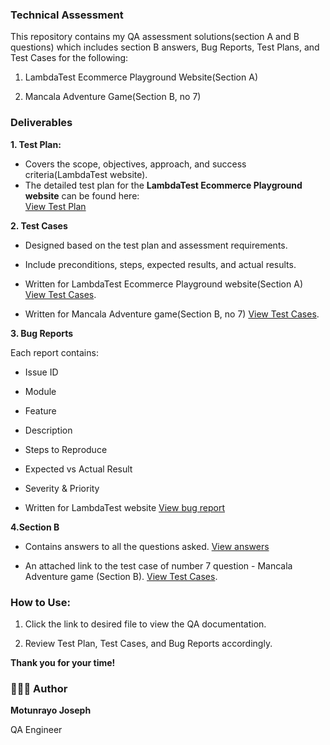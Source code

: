 ### Technical Assessment

This repository contains my QA assessment solutions(section A and B questions) which includes section B answers, Bug Reports, Test Plans, and Test Cases for the following:

1. LambdaTest Ecommerce Playground Website(Section A)

2. Mancala Adventure Game(Section B, no 7)


### Deliverables

**1. Test Plan:** 

- Covers the scope, objectives, approach, and success criteria(LambdaTest website).
- The detailed test plan for the **LambdaTest Ecommerce Playground website** can be found here:  
[ View Test Plan](https://docs.google.com/document/d/11xPnubBRnolA66RZN4muwYtKZLW28P2KVbpjP7FVCTI/edit?usp=sharing)

**2. Test Cases**

- Designed based on the test plan and assessment requirements.

- Include preconditions, steps, expected results, and actual results.

- Written for LambdaTest Ecommerce Playground website(Section A) [ View Test Cases](https://docs.google.com/spreadsheets/d/1aQwVCEM0G8sWu4HzjmGbwMEmhuho7oed2VjZgtdoGFk/edit?usp=sharing).
  
- Written for Mancala Adventure game(Section B, no 7) [ View Test Cases](https://docs.google.com/spreadsheets/d/1QCi16pMLkecSXEfjFs5GQKNZ6tmQUBGoCWezbtlHasE/edit?usp=sharing).



**3. Bug Reports**

Each report contains:

- Issue ID

- Module

- Feature

- Description

- Steps to Reproduce

- Expected vs Actual Result

- Severity & Priority

- Written for LambdaTest website [ View bug report](https://docs.google.com/spreadsheets/d/1viCB7Kh7BPXb-AKdYApQoZbt6aJJn5IDrh3PlYJBLqA/edit?usp=sharing)

**4.Section B**

- Contains answers to all the questions asked. [ View answers](https://docs.google.com/document/d/1brjfLu87T5aVZ6aGnXJW0f18oz_fA6LEJcAaEg7gmwA/edit?usp=sharing)
  
- An attached link to the test case of number 7 question - Mancala Adventure game (Section B).
[ View Test Cases](https://docs.google.com/spreadsheets/d/1QCi16pMLkecSXEfjFs5GQKNZ6tmQUBGoCWezbtlHasE/edit?usp=sharing).


### How to Use:

1. Click the link to desired file to view the QA documentation.

2. Review Test Plan, Test Cases, and Bug Reports accordingly.

**Thank you for your time!**


### 👩🏽‍💻 Author

**Motunrayo Joseph**

QA Engineer
